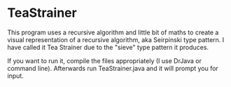 # TeaStrainer
This program uses a recursive algorithm and little bit of maths to create a visual representation of a recursive algorithm, aka Seirpinski type pattern. I have called it Tea Strainer due to the "sieve" type pattern it produces.

If you want to run it, compile the files appropriately (I use DrJava or command line). Afterwards run TeaStrainer.java and it will prompt you for input.
